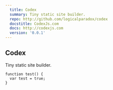 ```yaml
---
  title: Codex
  summary: Tiny static site builder.
  repo: http://github.com/logicalparadox/codex
  docstitle: CodexJs.com
  docs: http://codexjs.com
  version: '0.0.1'
---
```


## Codex

Tiny static site builder.

```
function test() {
  var test = true;
}
```